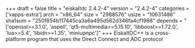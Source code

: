 +++
draft = false
title = "eiskaltdc 2.4.2-4"
version = "2.4.2-4"
categories = ['xapps-extra']
arch = "x86_64"
size = "2988576"
usize = "10631486"
sha1sum = "250f854b117445ca3a6a495d562d346fa4cf1988"
depends = "['openssl>=3.1.0', 'aspell', 'qt5-multimedia>=5.15.10', 'libboost>=1.72.0', 'lua>=5.4', 'libidn>=1.35', 'miniupnpc']"
+++
EiskaltDC++ is a cross-platform program that uses the Direct Connect and ADC protocol